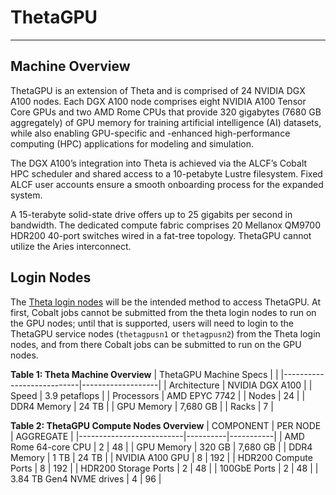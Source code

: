 # ThetaGPU

---

## Machine Overview

ThetaGPU is an extension of Theta and is comprised of 24 NVIDIA DGX A100 nodes. Each DGX A100 node comprises eight NVIDIA A100 Tensor Core GPUs and two AMD Rome CPUs that provide 320 gigabytes (7680 GB aggregately) of GPU memory for training artificial intelligence (AI) datasets, while also enabling GPU-specific and -enhanced high-performance computing (HPC) applications for modeling and simulation.

The DGX A100’s integration into Theta is achieved via the ALCF’s Cobalt HPC scheduler and shared access to a 10-petabyte Lustre filesystem. Fixed ALCF user accounts ensure a smooth onboarding process for the expanded system.

A 15-terabyte solid-state drive offers up to 25 gigabits per second in bandwidth. The dedicated compute fabric comprises 20 Mellanox QM9700 HDR200 40-port switches wired in a fat-tree topology. ThetaGPU cannot utilize the Aries interconnect.

## Login Nodes

The [Theta login nodes](https://www.alcf.anl.gov/support-center/theta/theta-thetagpu-overview) will be the intended method to access ThetaGPU.
At first, Cobalt jobs cannot be submitted from the theta login nodes to run on the GPU nodes; until that is supported, users will need to login to the ThetaGPU service nodes (`thetagpusn1` or `thetagpusn2`) from the Theta login nodes, and from there Cobalt jobs can be submitted to run on the GPU nodes.


**Table 1: Theta Machine Overview**
| ThetaGPU Machine Specs    |                   |
|---------------------------|-------------------|
| Architecture              | NVIDIA DGX A100   |
| Speed                     | 3.9 petaflops     |
| Processors                | AMD EPYC 7742     |
| Nodes                     | 24                |
| DDR4 Memory               | 24 TB             |
| GPU Memory                | 7,680 GB          |
| Racks                     | 7                 |


**Table 2: ThetaGPU Compute Nodes Overview**
| COMPONENT                | PER NODE | AGGREGATE |
|--------------------------|----------|-----------|
| AMD Rome 64-core CPU     | 2        | 48        |
| GPU Memory               | 320 GB   | 7,680 GB  |
| DDR4 Memory              | 1 TB     | 24 TB     |
| NVIDIA A100 GPU          | 8        | 192       |
| HDR200 Compute Ports     | 8        | 192       |
| HDR200 Storage Ports     | 2        | 48        |
| 100GbE Ports             | 2        | 48        |
| 3.84 TB Gen4 NVME drives | 4        | 96        |







